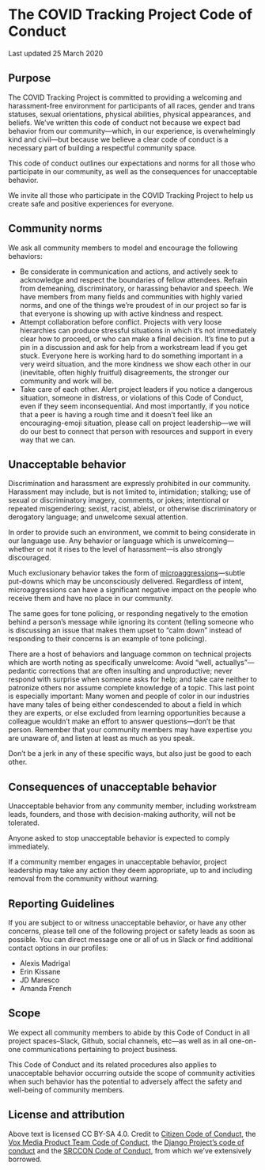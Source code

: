 # The COVID Tracking Project Code of Conduct

Last updated 25 March 2020

## Purpose

The COVID Tracking Project is committed to providing a welcoming and harassment-free environment for participants of all races, gender and trans statuses, sexual orientations, physical abilities, physical appearances, and beliefs. We’ve written this code of conduct not because we expect bad behavior from our community—which, in our experience, is overwhelmingly kind and civil—but because we believe a clear code of conduct is a necessary part of building a respectful community space.

This code of conduct outlines our expectations and norms for all those who participate in our community, as well as the consequences for unacceptable behavior.

We invite all those who participate in the COVID Tracking Project to help us create safe and positive experiences for everyone.

## Community norms

We ask all community members to model and encourage the following behaviors:

- Be considerate in communication and actions, and actively seek to acknowledge and respect the boundaries of fellow attendees. Refrain from demeaning, discriminatory, or harassing behavior and speech. We have members from many fields and communities with highly varied norms, and one of the things we’re proudest of in our project so far is that everyone is showing up with active kindness and respect.
- Attempt collaboration before conflict. Projects with very loose hierarchies can produce stressful situations in which it’s not immediately clear how to proceed, or who can make a final decision. It’s fine to put a pin in a discussion and ask for help from a workstream lead if you get stuck. Everyone here is working hard to do something important in a very weird situation, and the more kindness we show each other in our (inevitable, often highly fruitful) disagreements, the stronger our community and work will be.
- Take care of each other. Alert project leaders if you notice a dangerous situation, someone in distress, or violations of this Code of Conduct, even if they seem inconsequential. And most importantly, if you notice that a peer is having a rough time and it doesn’t feel like an encouraging-emoji situation, please call on project leadership—we will do our best to connect that person with resources and support in every way that we can.

## Unacceptable behavior

Discrimination and harassment are expressly prohibited in our community. Harassment may include, but is not limited to, intimidation; stalking; use of sexual or discriminatory imagery, comments, or jokes; intentional or repeated misgendering; sexist, racist, ableist, or otherwise discriminatory or derogatory language; and unwelcome sexual attention.

In order to provide such an environment, we commit to being considerate in our language use. Any behavior or language which is unwelcoming—whether or not it rises to the level of harassment—is also strongly discouraged.

Much exclusionary behavior takes the form of [microaggressions](https://www.google.com/url?q=http://www.vox.com/2015/2/16/8031073/what-are-microaggressions&sa=D&ust=1587465791605000)—subtle put-downs which may be unconsciously delivered. Regardless of intent, microaggressions can have a significant negative impact on the people who receive them and have no place in our community.

The same goes for tone policing, or responding negatively to the emotion behind a person’s message while ignoring its content (telling someone who is discussing an issue that makes them upset to “calm down” instead of responding to their concerns is an example of tone policing).

There are a host of behaviors and language common on technical projects which are worth noting as specifically unwelcome: Avoid “well, actuallys”—pedantic corrections that are often insulting and unproductive; never respond with surprise when someone asks for help; and take care neither to patronize others nor assume complete knowledge of a topic. This last point is especially important: Many women and people of color in our industries have many tales of being either condescended to about a field in which they are experts, or else excluded from learning opportunities because a colleague wouldn’t make an effort to answer questions—don’t be that person. Remember that your community members may have expertise you are unaware of, and listen at least as much as you speak.

Don’t be a jerk in any of these specific ways, but also just be good to each other.

## Consequences of unacceptable behavior

Unacceptable behavior from any community member, including workstream leads, founders, and those with decision-making authority, will not be tolerated.

Anyone asked to stop unacceptable behavior is expected to comply immediately.

If a community member engages in unacceptable behavior, project leadership may take any action they deem appropriate, up to and including removal from the community without warning.

## Reporting Guidelines

If you are subject to or witness unacceptable behavior, or have any other concerns, please tell one of the following project or safety leads as soon as possible. You can direct message one or all of us in Slack or find additional contact options in our profiles:

- Alexis Madrigal
- Erin Kissane
- JD Maresco
- Amanda French

## Scope

We expect all community members to abide by this Code of Conduct in all project spaces–Slack, Github, social channels, etc—as well as in all one-on-one communications pertaining to project business.

This Code of Conduct and its related procedures also applies to unacceptable behavior occurring outside the scope of community activities when such behavior has the potential to adversely affect the safety and well-being of community members.

## License and attribution

Above text is licensed CC BY-SA 4.0. Credit to [Citizen Code of Conduct](https://www.google.com/url?q=http://citizencodeofconduct.org/&sa=D&ust=1587465791610000), the [Vox Media Product Team Code of Conduct](https://www.google.com/url?q=https://code-of-conduct.voxmedia.com/&sa=D&ust=1587465791610000), the [Django Project’s code of conduct](https://www.google.com/url?q=https://www.djangoproject.com/conduct/&sa=D&ust=1587465791611000) and the [SRCCON Code of Conduct](https://www.google.com/url?q=http://geekfeminism.wikia.com/wiki/Conference_anti-harassment/Policy&sa=D&ust=1587465791611000), from which we’ve extensively borrowed.
